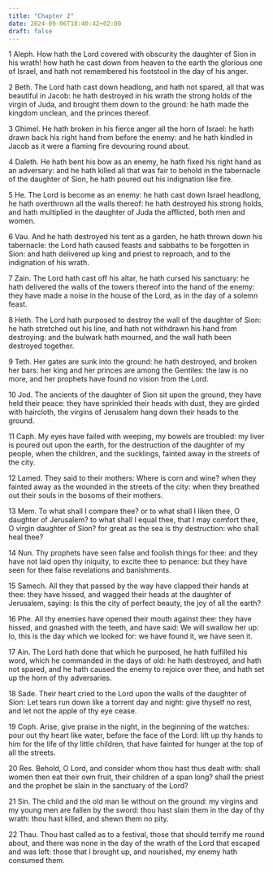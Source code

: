 ```yaml
---
title: "Chapter 2"
date: 2024-09-06T18:40:42+02:00
draft: false
---
```




1 Aleph. How hath the Lord covered with obscurity the daughter of Sion in his wrath! how hath he cast down from heaven to the earth the glorious one of Israel, and hath not remembered his footstool in the day of his anger.

2 Beth. The Lord hath cast down headlong, and hath not spared, all that was beautiful in Jacob: he hath destroyed in his wrath the strong holds of the virgin of Juda, and brought them down to the ground: he hath made the kingdom unclean, and the princes thereof.

3 Ghimel. He hath broken in his fierce anger all the horn of Israel: he hath drawn back his right hand from before the enemy: and he hath kindled in Jacob as it were a flaming fire devouring round about.

4 Daleth. He hath bent his bow as an enemy, he hath fixed his right hand as an adversary: and he hath killed all that was fair to behold in the tabernacle of the daughter of Sion, he hath poured out his indignation like fire.

5 He. The Lord is become as an enemy: he hath cast down Israel headlong, he hath overthrown all the walls thereof: he hath destroyed his strong holds, and hath multiplied in the daughter of Juda the afflicted, both men and women.

6 Vau. And he hath destroyed his tent as a garden, he hath thrown down his tabernacle: the Lord hath caused feasts and sabbaths to be forgotten in Sion: and hath delivered up king and priest to reproach, and to the indignation of his wrath.

7 Zain. The Lord hath cast off his altar, he hath cursed his sanctuary: he hath delivered the walls of the towers thereof into the hand of the enemy: they have made a noise in the house of the Lord, as in the day of a solemn feast.

8 Heth. The Lord hath purposed to destroy the wall of the daughter of Sion: he hath stretched out his line, and hath not withdrawn his hand from destroying: and the bulwark hath mourned, and the wall hath been destroyed together.

9 Teth. Her gates are sunk into the ground: he hath destroyed, and broken her bars: her king and her princes are among the Gentiles: the law is no more, and her prophets have found no vision from the Lord.

10 Jod. The ancients of the daughter of Sion sit upon the ground, they have held their peace: they have sprinkled their heads with dust, they are girded with haircloth, the virgins of Jerusalem hang down their heads to the ground.

11 Caph. My eyes have failed with weeping, my bowels are troubled: my liver is poured out upon the earth, for the destruction of the daughter of my people, when the children, and the sucklings, fainted away in the streets of the city.

12 Lamed. They said to their mothers: Where is corn and wine? when they fainted away as the wounded in the streets of the city: when they breathed out their souls in the bosoms of their mothers.

13 Mem. To what shall I compare thee? or to what shall I liken thee, O daughter of Jerusalem? to what shall I equal thee, that I may comfort thee, O virgin daughter of Sion? for great as the sea is thy destruction: who shall heal thee?

14 Nun. Thy prophets have seen false and foolish things for thee: and they have not laid open thy iniquity, to excite thee to penance: but they have seen for thee false revelations and banishments.

15 Samech. All they that passed by the way have clapped their hands at thee: they have hissed, and wagged their heads at the daughter of Jerusalem, saying: Is this the city of perfect beauty, the joy of all the earth?

16 Phe. All thy enemies have opened their mouth against thee: they have hissed, and gnashed with the teeth, and have said: We will swallow her up: lo, this is the day which we looked for: we have found it, we have seen it.

17 Ain. The Lord hath done that which he purposed, he hath fulfilled his word, which he commanded in the days of old: he hath destroyed, and hath not spared, and he hath caused the enemy to rejoice over thee, and hath set up the horn of thy adversaries.

18 Sade. Their heart cried to the Lord upon the walls of the daughter of Sion: Let tears run down like a torrent day and night: give thyself no rest, and let not the apple of thy eye cease.

19 Coph. Arise, give praise in the night, in the beginning of the watches: pour out thy heart like water, before the face of the Lord: lift up thy hands to him for the life of thy little children, that have fainted for hunger at the top of all the streets.

20 Res. Behold, O Lord, and consider whom thou hast thus dealt with: shall women then eat their own fruit, their children of a span long? shall the priest and the prophet be slain in the sanctuary of the Lord?

21 Sin. The child and the old man lie without on the ground: my virgins and my young men are fallen by the sword: thou hast slain them in the day of thy wrath: thou hast killed, and shewn them no pity.

22 Thau. Thou hast called as to a festival, those that should terrify me round about, and there was none in the day of the wrath of the Lord that escaped and was left: those that I brought up, and nourished, my enemy hath consumed them.

